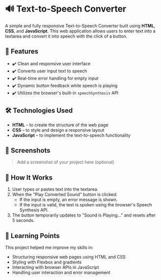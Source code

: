 # 🔊 Text-to-Speech Converter

A simple and fully responsive Text-to-Speech Converter built using **HTML**, **CSS**, and **JavaScript**. This web application allows users to enter text into a textarea and convert it into speech with the click of a button.

## 🚀 Features

- ✔️ Clean and responsive user interface
- ✔️ Converts user input text to speech
- ✔️ Real-time error handling for empty input
- ✔️ Dynamic button feedback while speech is playing
- ✔️ Utilizes the browser's built-in `speechSynthesis` API

## 🛠️ Technologies Used

- **HTML** – to create the structure of the web page
- **CSS** – to style and design a responsive layout
- **JavaScript** – to implement the text-to-speech functionality

## 📸 Screenshots

> Add a screenshot of your project here (optional)

## 🎯 How It Works

1. User types or pastes text into the textarea.
2. When the "Play Converted Sound" button is clicked:
   - If the input is empty, an error message is shown.
   - If the input is valid, the text is spoken using the browser's Speech Synthesis API.
3. The button temporarily updates to "Sound is Playing..." and resets after 5 seconds.

## 🧠 Learning Points

This project helped me improve my skills in:
- Structuring responsive web pages using HTML and CSS
- Styling with Flexbox and gradients
- Interacting with browser APIs in JavaScript
- Handling user interaction and error management
